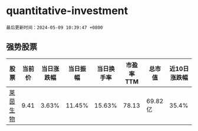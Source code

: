 # quantitative-investment

`最后更新时间：2024-05-09 10:39:47 +0800`

## 强势股票

|股票|当前价|当日涨跌幅|当日振幅|当日换手率|市盈率TTM|总市值|近10日涨跌幅|
|----|----|----|----|----|----|----|----|
|[莱茵生物](https://xueqiu.com/S/SZ002166)|9.41|3.63%|11.45%|15.63%|78.13|69.82亿|35.4%|
